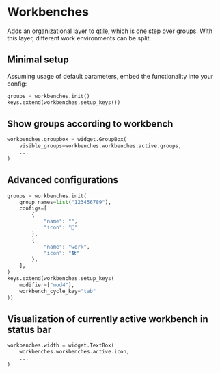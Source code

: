 # Workbenches
Adds an organizational layer to qtile, which is one step over groups.
With this layer, different work environments can be split.

## Minimal setup

Assuming usage of default parameters, embed the functionality into your config:
```python
groups = workbenches.init()
keys.extend(workbenches.setup_keys())
```

## Show groups according to workbench
```python
workbenches.groupbox = widget.GroupBox(
    visible_groups=workbenches.workbenches.active.groups,
    ...
)
```

## Advanced configurations
```python
groups = workbenches.init(
    group_names=list("123456789"),
    configs=[
        {
            "name": "",
            "icon": ""
        },
        {
            "name": "work",
            "icon": "🛠"
        },
    ],
)
keys.extend(workbenches.setup_keys(
    modifier=["mod4"],
    workbench_cycle_key="tab"
))
```

## Visualization of currently active workbench in status bar

```python
workbenches.width = widget.TextBox(
    workbenches.workbenches.active.icon,
    ...
)
```

